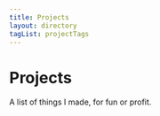 ```yaml
---
title: Projects
layout: directory
tagList: projectTags
---
```


# Projects

A list of things I made, for fun or profit.